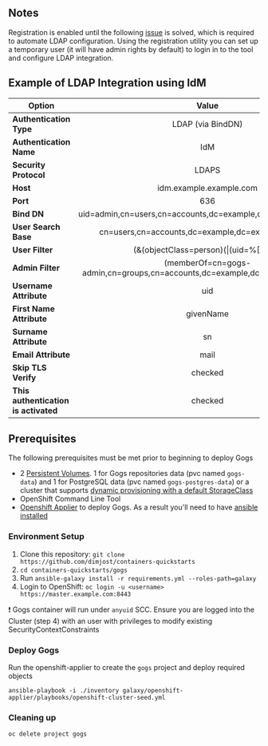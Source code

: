 ## Notes

Registration is enabled until the following [issue](https://github.com/gogits/gogs/issues/3142) is solved, which is required to automate LDAP configuration. Using the registration utility you can set up a temporary user (it will have admin rights by default) to login in to the tool and configure LDAP integration.


## Example of LDAP Integration using IdM

| **Option**   |      **Value**    |  
|----------|:-------------:|
| **Authentication Type** |  LDAP (via BindDN) |
| **Authentication Name** |  IdM |
| **Security Protocol** | LDAPS |
| **Host** | idm.example.example.com |
| **Port** | 636 |
| **Bind DN** | uid=admin,cn=users,cn=accounts,dc=example,dc=example,dc=com |
| **User Search Base** | cn=users,cn=accounts,dc=example,dc=example,dc=com |
| **User Filter** | (&(objectClass=person)(\|(uid=%[1]s))) |
| **Admin Filter** | (memberOf=cn=gogs-admin,cn=groups,cn=accounts,dc=example,dc=example,dc=com) |
| **Username Attribute** | uid |
| **First Name Attribute** | givenName |
| **Surname Attribute** | sn |
| **Email Attribute** | mail |
| **Skip TLS Verify** | checked |
| **This authentication is activated** | checked |

## Prerequisites

The following prerequisites must be met prior to beginning to deploy Gogs

* 2 [Persistent Volumes](https://docs.openshift.com/container-platform/latest/architecture/additional_concepts/storage.html). 1 for Gogs repositories data (pvc named `gogs-data`) and 1 for PostgreSQL data (pvc named `gogs-postgres-data`) or a cluster that supports [dynamic provisioning with a default StorageClass](https://docs.openshift.com/container-platform/latest/install_config/storage_examples/storage_classes_dynamic_provisioning.html)
* OpenShift Command Line Tool
* [Openshift Applier](https://github.com/dimjost/openshift-applier/) to deploy Gogs. As a result you'll need to have [ansible installed](http://docs.ansible.com/ansible/latest/intro_installation.html)


### Environment Setup

1. Clone this repository: `git clone https://github.com/dimjost/containers-quickstarts`
2. `cd containers-quickstarts/gogs`
3. Run `ansible-galaxy install -r requirements.yml --roles-path=galaxy`
4. Login to OpenShift: `oc login -u <username> https://master.example.com:8443`

:heavy_exclamation_mark: Gogs container will run under `anyuid` SCC. Ensure you are logged into the Cluster (step 4) with an user with privileges to modify existing SecurityContextConstraints

### Deploy Gogs

Run the openshift-applier to create the `gogs` project and deploy required objects
```
ansible-playbook -i ./inventory galaxy/openshift-applier/playbooks/openshift-cluster-seed.yml
```

### Cleaning up

```
oc delete project gogs
```
